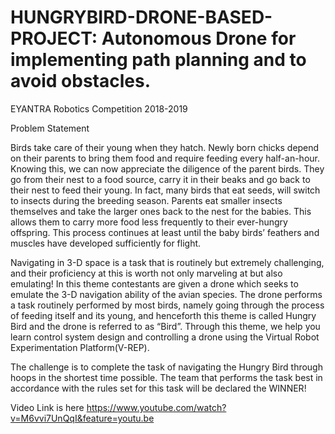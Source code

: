 # HUNGRYBIRD-DRONE-BASED-PROJECT: Autonomous Drone for implementing path planning and to avoid obstacles.
EYANTRA Robotics Competition 2018-2019

Problem Statement

Birds take care of their young when they hatch. Newly born chicks depend on their parents to bring them food and require feeding every half-an-hour. Knowing this, we can now appreciate the diligence of the parent birds. They go from their nest to a food source, carry it in their beaks and go back to their nest to feed their young. In fact, many birds that eat seeds, will switch to insects during the breeding season. Parents eat smaller insects themselves and take the larger ones back to the nest for the babies. This allows them to carry more food less frequently to their ever-hungry offspring. This process continues at least until the baby birds’ feathers and muscles have developed sufficiently for flight.

Navigating in 3-D space is a task that is routinely but extremely challenging, and their proficiency at this is worth not only marveling at but also emulating! In this theme contestants are given a drone which seeks to emulate the 3-D navigation ability of the avian species. The drone performs a task routinely performed by most birds, namely going through the process of feeding itself and its young, and henceforth this theme is called Hungry Bird and the drone is referred to as “Bird”. Through this theme, we help you learn control system design and controlling a drone using the Virtual Robot Experimentation Platform(V-REP).

The challenge is to complete the task of navigating the Hungry Bird through hoops in the shortest time possible. The team that performs the task best in accordance with the rules set for this task will be declared the WINNER!

Video Link is here https://www.youtube.com/watch?v=M6vvi7UnQqI&feature=youtu.be

